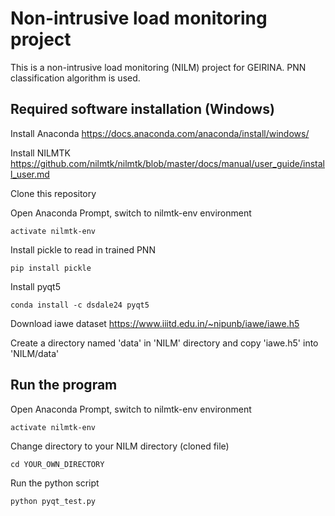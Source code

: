 # Non-intrusive load monitoring project 
This is a non-intrusive load monitoring (NILM) project for GEIRINA. PNN classification algorithm is used. 

## Required software installation (Windows)
Install Anaconda https://docs.anaconda.com/anaconda/install/windows/

Install NILMTK https://github.com/nilmtk/nilmtk/blob/master/docs/manual/user_guide/install_user.md

Clone this repository

Open Anaconda Prompt, switch to nilmtk-env environment

``
activate nilmtk-env
``

Install pickle to read in trained PNN

``
pip install pickle
``

Install pyqt5

``conda install -c dsdale24 pyqt5``

Download iawe dataset https://www.iiitd.edu.in/~nipunb/iawe/iawe.h5

Create a directory named 'data' in 'NILM' directory and copy 'iawe.h5' into 'NILM/data'

## Run the program
Open Anaconda Prompt, switch to nilmtk-env environment

``activate nilmtk-env``

Change directory to your NILM directory (cloned file)

``cd YOUR_OWN_DIRECTORY``

Run the python script

``python pyqt_test.py``